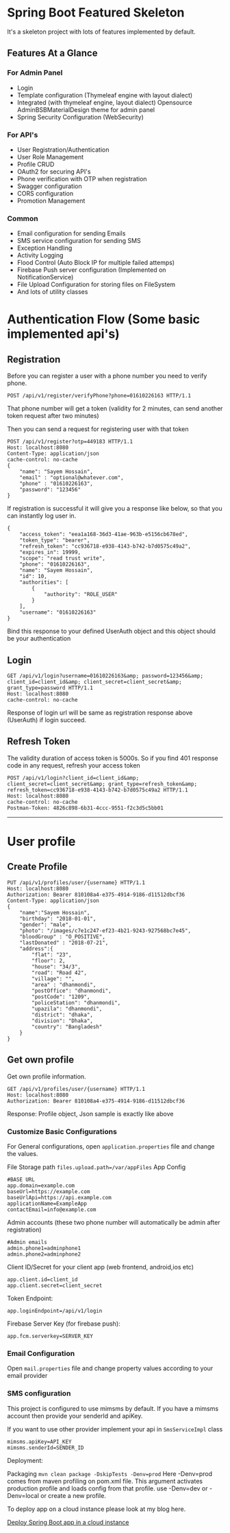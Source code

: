 # Spring Boot Featured Skeleton

It's a skeleton project with lots of features implemented by default.

## Features At a Glance

### For Admin Panel
* Login
* Template configuration (Thymeleaf engine with layout dialect)
* Integrated (with thymeleaf engine, layout dialect) Opensource AdminBSBMaterialDesign theme for admin panel
* Spring Security Configuration (WebSecurity)

### For API's
* User Registration/Authentication
* User Role Management
* Profile CRUD
* OAuth2 for securing API's
* Phone verification with OTP when registration
* Swagger configuration
* CORS configuration
* Promotion Management

### Common
* Email configuration for sending Emails
* SMS service configuration for sending SMS
* Exception Handling
* Activity Logging
* Flood Control (Auto Block IP for multiple failed attemps)
* Firebase Push server configuration (Implemented on NotificationService)
* File Upload Configuration for storing files on FileSystem
* And lots of utility classes


# Authentication Flow (Some basic implemented api's)

## Registration
Before you can register a user with a phone number you need to verify phone.

```$xslt
POST /api/v1/register/verifyPhone?phone=01610226163 HTTP/1.1
```
That phone number will get a token (validity for 2 minutes, can send another token request after two minutes)

Then you can send a request for registering user with that token

```$xslt
POST /api/v1/register?otp=449183 HTTP/1.1
Host: localhost:8080
Content-Type: application/json
cache-control: no-cache
{
	"name": "Sayem Hossain",
	"email" : "optional@whatever.com",
	"phone" : "01610226163",
	"password": "123456"
}
```
If registration is successful it will give you a response like below, so that you can instantly log user in.

```$xslt
{
    "access_token": "eea1a168-36d3-41ae-963b-e5156cb678ed",
    "token_type": "bearer",
    "refresh_token": "cc936718-e938-4143-b742-b7d0575c49a2",
    "expires_in": 19999,
    "scope": "read trust write",
    "phone": "01610226163",
    "name": "Sayem Hossain",
    "id": 10,
    "authorities": [
        {
            "authority": "ROLE_USER"
        }
    ],
    "username": "01610226163"
}
```

Bind this response to your defined UserAuth object and this object should be your authentication

## Login

```$xslt
GET /api/v1/login?username=01610226163&amp; password=123456&amp; client_id=client_id&amp; client_secret=client_secret&amp; grant_type=password HTTP/1.1
Host: localhost:8080
cache-control: no-cache

```  
Response of login url will be same as registration response above (UserAuth) if login succeed.

## Refresh Token
The validity duration of access token is 5000s. So if you find 401 response code in any request, refresh your access token
```$xslt
POST /api/v1/login?client_id=client_id&amp; client_secret=client_secret&amp; grant_type=refresh_token&amp; refresh_token=cc936718-e938-4143-b742-b7d0575c49a2 HTTP/1.1
Host: localhost:8080
cache-control: no-cache
Postman-Token: 4826c898-6b31-4ccc-9551-f2c3d5c5bb01

```

---------------------

# User profile

## Create Profile 

```$xslt
PUT /api/v1/profiles/user/{username} HTTP/1.1
Host: localhost:8080
Authorization: Bearer 810108a4-e375-4914-9186-d11512dbcf36
Content-Type: application/json
{
	"name":"Sayem Hossain",
	"birthday": "2018-01-01",
    "gender": "male",
    "photo": "/images/c7e1c247-ef23-4b21-9243-927568bc7e45",
    "bloodGroup" : "O_POSITIVE",
    "lastDonated" : "2018-07-21",
	"address":{
		"flat": "23",
		"floor": 2,
		"house": "34/3",
		"road": "Road 42",
		"village": "",
		"area" : "dhanmondi",
		"postOffice": "dhanmondi",
		"postCode": "1209",
		"policeStation": "dhanmondi",
		"upazila": "dhanmondi",
		"district": "dhaka",
		"division": "Dhaka",
		"country": "Bangladesh"
	}
}
```

## Get own profile
Get own profile information.
```$xslt
GET /api/v1/profiles/user/{username} HTTP/1.1
Host: localhost:8080
Authorization: Bearer 810108a4-e375-4914-9186-d11512dbcf36

```

Response: Profile object, Json sample is exactly like above



### Customize Basic Configurations

For General configurations, open `application.properties` file and change the values.

File Storage path
```files.upload.path=/var/appFiles```
App Config
```$xslt
#BASE URL
app.domain=example.com
baseUrl=https://example.com
baseUrlApi=https://api.example.com
applicationName=ExampleApp
contactEmail=info@example.com
```
Admin accounts (these two phone number will automatically be admin after registration)
```$xslt
#Admin emails
admin.phone1=adminphone1
admin.phone2=adminphone2
```

Client ID/Secret for your client app (web frontend, android,ios etc)
```$xslt
app.client.id=client_id
app.client.secret=client_secret
```

Token Endpoint:
```
app.loginEndpoint=/api/v1/login
```
Firebase Server Key (for firebase push):
```$xslt
app.fcm.serverkey=SERVER_KEY
```

### Email Configuration

Open `mail.properties` file and change property values according to your email provider

### SMS configuration

This project is configured to use mimsms by default. If you have a mimsms account then provide your senderId and apiKey.

If you want to use other provider implement your api in `SmsServiceImpl` class

```$xslt
mimsms.apiKey=API_KEY
mimsms.senderId=SENDER_ID
```

Deployment:

Packaging
```mvn clean package -DskipTests -Denv=prod```
Here -Denv=prod comes from maven profiling on pom.xml file. This argument activates production profile and loads config from that profile.
use -Denv=dev or -Denv=local or create a new profile.

To deploy app on a cloud instance please look at my blog here.

[Deploy Spring Boot app in a cloud instance](https://www.rimon.xyz/2017/09/deploy-spring-boot-app-in-digitalocean-html/)
